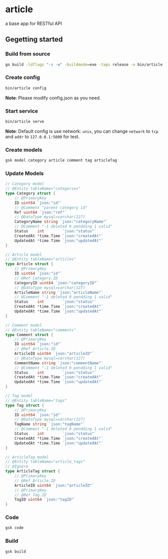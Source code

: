 # article

a base app for RESTful API

## Gegetting started

### Build from source

```bash
go build -ldflags "-s -w" -buildmode=exe -tags release -o bin/article
```

### Create config

```bash
bin/article config
```

**Note**: Please modify config.json as you need.

### Start service

```bash
bin/article serve
```

**Note**: Default config is use network: `unix`, you can change `network` to `tcp` and `addr` to `127.0.0.1:5000` for test.

### Create models

```bash
gsk model category article comment tag articleTag
```

### Update Models

```go
// Category model
// @Entity tableName="categories"
type Category struct {
	// @PrimaryKey
	ID uint64 `json:"id"`
	// @Comment "parent category id"
	Ref uint64 `json:"ref"`
	// @DataType mysql=varchar(127)
	CategoryName string `json:"categoryName"`
	// @Comment "-1 deleted 0 pendding 1 valid"
	Status    int        `json:"status"`
	CreatedAt *time.Time `json:"createdAt"`
	UpdatedAt *time.Time `json:"updatedAt"`
}

// Article model
// @Entity tableName="articles"
type Article struct {
	// @PrimaryKey
	ID uint64 `json:"id"`
	// @Ref Category.ID
	CategoryID uint64 `json:"categoryID"`
	// @DataType mysql=varchar(127)
	ArticleName string `json:"articleName"`
	// @Comment "-1 deleted 0 pendding 1 valid"
	Status    int        `json:"status"`
	CreatedAt *time.Time `json:"createdAt"`
	UpdatedAt *time.Time `json:"updatedAt"`
}

// Comment model
// @Entity tableName="comments"
type Comment struct {
	// @PrimaryKey
	ID uint64 `json:"id"`
	// @Ref Article.ID
	ArticleID uint64 `json:"articleID"`
	// @DataType mysql=varchar(127)
	CommentName string `json:"commentName"`
	// @Comment "-1 deleted 0 pendding 1 valid"
	Status    int        `json:"status"`
	CreatedAt *time.Time `json:"createdAt"`
	UpdatedAt *time.Time `json:"updatedAt"`
}

// Tag model
// @Entity tableName="tags"
type Tag struct {
	// @PrimaryKey
	ID uint64 `json:"id"`
	// @DataType mysql=varchar(127)
	TagName string `json:"tagName"`
	// @Comment "-1 deleted 0 pendding 1 valid"
	Status    int        `json:"status"`
	CreatedAt *time.Time `json:"createdAt"`
	UpdatedAt *time.Time `json:"updatedAt"`
}

// ArticleTag model
// @Entity tableName="article_tags"
// @Ignore
type ArticleTag struct {
	// @PrimaryKey
	// @Ref Article.ID
	ArticleID uint64 `json:"articleID"`
	// @PrimaryKey
	// @Ref Tag.ID
	TagID uint64 `json:"tagID"`
}
```

### Code

```bash
gsk code
```

### Build

```bash
gsk build
```